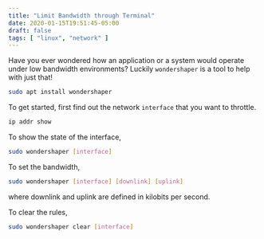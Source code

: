 ```yaml
---
title: "Limit Bandwidth through Terminal"
date: 2020-01-15T19:51:45-05:00
draft: false
tags: [ "linux", "network" ]
---
```


Have you ever wondered how an application or a system would operate under low bandwidth environments? Luckily `wondershaper` is a tool to help with just that!

```bash
sudo apt install wondershaper
```

To get started, first find out the network `interface` that you want to throttle.

```bash
ip addr show
```

To show the state of the interface,

```bash
sudo wondershaper [interface]
```

To set the bandwidth,

```bash
sudo wondershaper [interface] [downlink] [uplink]
```
where downlink and uplink are defined in kilobits per second. 

To clear the rules,

```bash
sudo wondershaper clear [interface]
```
